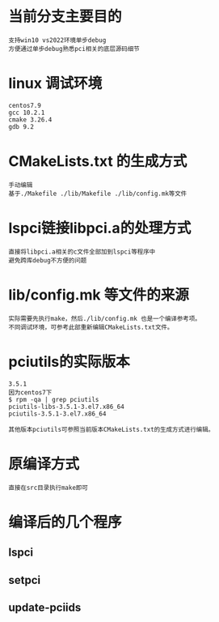 
# 当前分支主要目的
	支持win10 vs2022环境单步debug
 	方便通过单步debug熟悉pci相关的底层源码细节

# linux 调试环境
	centos7.9
 	gcc 10.2.1
  	cmake 3.26.4
   	gdb 9.2

# CMakeLists.txt 的生成方式
	手动编辑
 	基于./Makefile ./lib/Makefile ./lib/config.mk等文件

# lspci链接libpci.a的处理方式
	直接将libpci.a相关的c文件全部加到lspci等程序中
 	避免跨库debug不方便的问题

# lib/config.mk 等文件的来源
   	实际需要先执行make，然后./lib/config.mk 也是一个编译参考项。
   	不同调试环境，可参考此部重新编辑CMakeLists.txt文件。

# pciutils的实际版本
	3.5.1
 	因为centos7下
  	$ rpm -qa | grep pciutils
	pciutils-libs-3.5.1-3.el7.x86_64
	pciutils-3.5.1-3.el7.x86_64

 	其他版本pciutils可参照当前版本CMakeLists.txt的生成方式进行编辑。


# 原编译方式
	直接在src目录执行make即可

# 编译后的几个程序
	
## lspci

## setpci

## update-pciids



